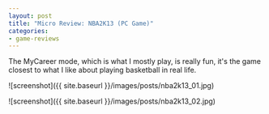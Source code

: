 ```yaml
---
layout: post
title: "Micro Review: NBA2K13 (PC Game)"
categories:
- game-reviews
---
```




The MyCareer mode, which is what I mostly play, is really fun, it's the game closest to what I like about playing basketball in real life.



![screenshot]({{ site.baseurl }}/images/posts/nba2k13_01.jpg)

![screenshot]({{ site.baseurl }}/images/posts/nba2k13_02.jpg)


